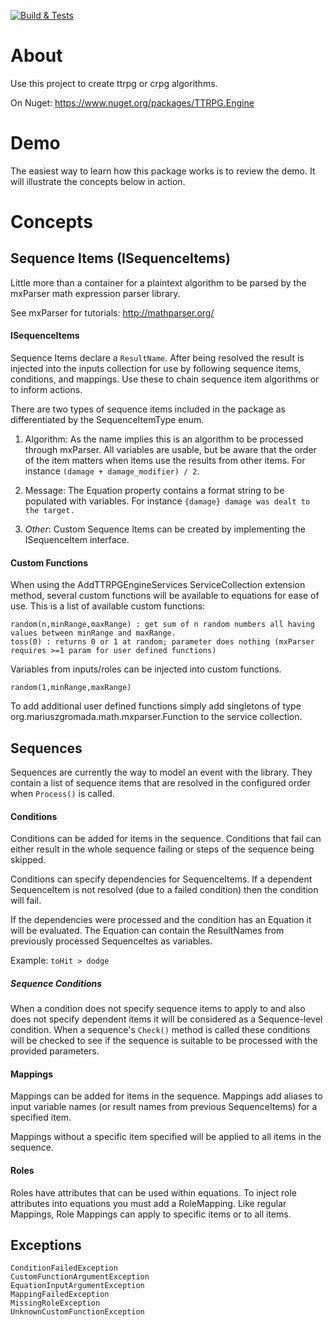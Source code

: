 ﻿[![Build & Tests](https://github.com/timjen3/ttrpg-engine/actions/workflows/dotnet.yml/badge.svg)](https://github.com/timjen3/ttrpg-engine/actions/workflows/dotnet.yml)
 
 # About

Use this project to create ttrpg or crpg algorithms.

On Nuget: https://www.nuget.org/packages/TTRPG.Engine

# Demo

The easiest way to learn how this package works is to review the demo. It will illustrate the concepts below in action.

# Concepts

## Sequence Items (ISequenceItems)

Little more than a container for a plaintext algorithm to be parsed by the mxParser math expression parser library.

See mxParser for tutorials: http://mathparser.org/

#### ISequenceItems

Sequence Items declare a `ResultName`. After being resolved the result is injected into the inputs collection for use by following sequence items, conditions, and mappings. Use these to chain sequence item algorithms or to inform actions.

There are two types of sequence items included in the package as differentiated by the SequenceItemType enum.

1. Algorithm: As the name implies this is an algorithm to be processed through mxParser. All variables are usable, but be aware that the order of the item matters when items use the results from other items. For instance `(damage + damage_modifier) / 2`.

2. Message: The Equation property contains a format string to be populated with variables. For instance `{damage} damage was dealt to the target.`

3. *Other*: Custom Sequence Items can be created by implementing the ISequenceItem interface.

#### Custom Functions

When using the AddTTRPGEngineServices ServiceCollection extension method, several custom functions will be available to equations for ease of use. This is a list of available custom functions:

    random(n,minRange,maxRange) : get sum of n random numbers all having values between minRange and maxRange.
    toss(0) : returns 0 or 1 at random; parameter does nothing (mxParser requires >=1 param for user defined functions)

Variables from inputs/roles can be injected into custom functions.

    random(1,minRange,maxRange)

To add additional user defined functions simply add singletons of type org.mariuszgromada.math.mxparser.Function to the service collection.

## Sequences

Sequences are currently the way to model an event with the library. They contain a list of sequence items that are resolved in the configured order when `Process()` is called.

#### Conditions 

Conditions can be added for items in the sequence. Conditions that fail can either result in the whole sequence failing or steps of the sequence being skipped.

Conditions can specify dependencies for SequenceItems. If a dependent SequenceItem is not resolved (due to a failed condition) then the condition will fail.

If the dependencies were processed and the condition has an Equation it will be evaluated. The Equation can contain the ResultNames from previously processed SequenceItes as variables.

Example: `toHit > dodge`

##### Sequence Conditions

When a condition does not specify sequence items to apply to and also does not specify dependent items it will be considered as a Sequence-level condition. When a sequence's `Check()` method is called these conditions will be checked to see if the sequence is suitable to be processed with the provided parameters.

#### Mappings

Mappings can be added for items in the sequence. Mappings add aliases to input variable names (or result names from previous SequenceItems) for a specified item.

Mappings without a specific item specified will be applied to all items in the sequence.

#### Roles

Roles have attributes that can be used within equations. To inject role attributes into equations you must add a RoleMapping. Like regular Mappings, Role Mappings can apply to specific items or to all items.

## Exceptions

    ConditionFailedException
    CustomFunctionArgumentException
    EquationInputArgumentException
    MappingFailedException
    MissingRoleException
    UnknownCustomFunctionException
